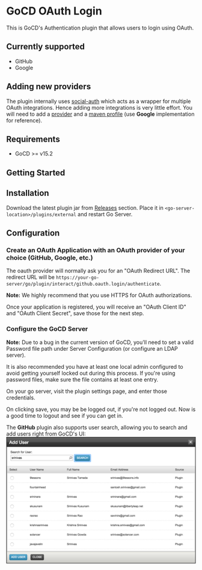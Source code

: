 # GoCD OAuth Login

This is GoCD's Authentication plugin that allows users to login using OAuth.

## Currently supported
* GitHub
* Google

## Adding new providers

The plugin internally uses [social-auth](https://github.com/3pillarlabs/socialauth) which acts as a wrapper for multiple OAuth integrations. Hence adding more integrations is very little effort. You will need to add a [provider](https://github.com/srinivasupadhya/gocd-oauth-login/blob/master/src/main/java/com/tw/go/plugin/provider/Provider.java) and a [maven profile](https://github.com/srinivasupadhya/gocd-oauth-login/blob/master/pom.xml#L65) (use **Google** implementation for reference).

## Requirements
* GoCD >= v15.2

## Getting Started

## Installation

Download the latest plugin jar from [Releases](https://github.com/srinivasupadhya/gocd-oauth-login/releases) section. Place it in `<go-server-location>/plugins/external` and restart Go Server.

## Configuration

### Create an OAuth Application with an OAuth provider of your choice (GitHub, Google, etc.)

The oauth provider will normally ask you for an "OAuth Redirect URL". The redirect URL will be `https://your-go-server/go/plugin/interact/github.oauth.login/authenticate`.

**Note:** We highly recommend that you use HTTPS for OAuth authorizations.

Once your application is registered, you will receive an "OAuth Client ID" and "OAuth Client Secret", save those for the next step.

### Configure the GoCD Server

**Note:** Due to a bug in the current version of GoCD, you'll need to set a valid Password file path under Server Configuration (or configure an LDAP server).

It is also recommended you have at least one local admin configured to avoid getting yourself locked out during this process. If you're using password files, make sure the file contains at least one entry.

On your go server, visit the plugin settings page, and enter those credentials.

On clicking save, you may be be logged out, if you're not logged out. Now is a good time to logout and see if you can get in.

The **GitHub** plugin also supports user search, allowing you to search and add users right from GoCD's UI:
![Add User][7]

[7]: images/add-user.png  "Add User"
